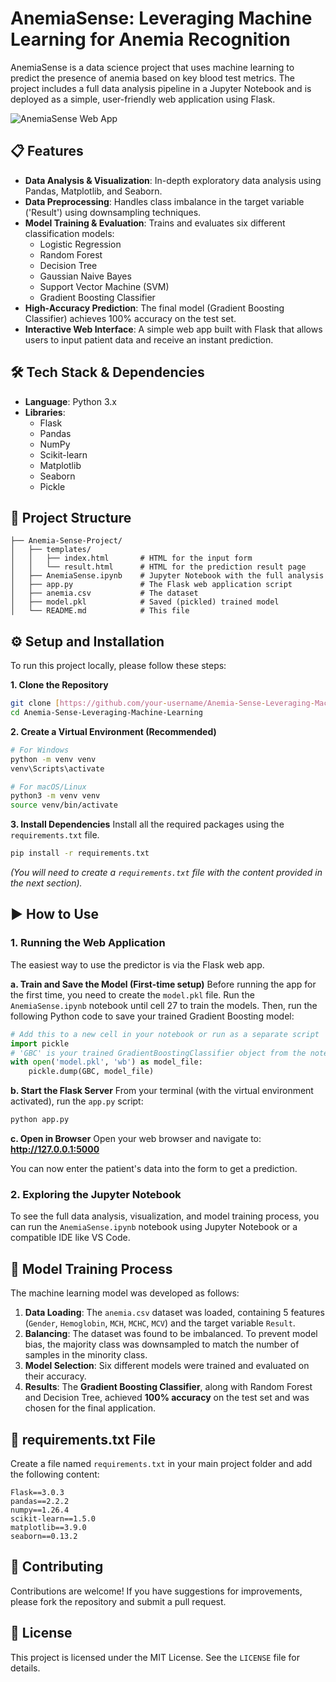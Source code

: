 # AnemiaSense: Leveraging Machine Learning for Anemia Recognition

AnemiaSense is a data science project that uses machine learning to predict the presence of anemia based on key blood test metrics. The project includes a full data analysis pipeline in a Jupyter Notebook and is deployed as a simple, user-friendly web application using Flask.

![AnemiaSense Web App]([https://drive.google.com/file/d/1KCSPSb7AeZyqeoeRSYcz_kJQJpEp6qUv/view?usp=drive_link][https://drive.google.com/file/d/1MFnPnJGSm26eFxilBTcxrpxI8tFnHShh/view?usp=drive_link])

## 📋 Features

-   **Data Analysis & Visualization**: In-depth exploratory data analysis using Pandas, Matplotlib, and Seaborn.
-   **Data Preprocessing**: Handles class imbalance in the target variable ('Result') using downsampling techniques.
-   **Model Training & Evaluation**: Trains and evaluates six different classification models:
    -   Logistic Regression
    -   Random Forest
    -   Decision Tree
    -   Gaussian Naive Bayes
    -   Support Vector Machine (SVM)
    -   Gradient Boosting Classifier
-   **High-Accuracy Prediction**: The final model (Gradient Boosting Classifier) achieves 100% accuracy on the test set.
-   **Interactive Web Interface**: A simple web app built with Flask that allows users to input patient data and receive an instant prediction.

## 🛠️ Tech Stack & Dependencies

-   **Language**: Python 3.x
-   **Libraries**:
    -   Flask
    -   Pandas
    -   NumPy
    -   Scikit-learn
    -   Matplotlib
    -   Seaborn
    -   Pickle

## 📁 Project Structure

```
├── Anemia-Sense-Project/
│   ├── templates/
│   │   ├── index.html       # HTML for the input form
│   │   └── result.html      # HTML for the prediction result page
│   ├── AnemiaSense.ipynb    # Jupyter Notebook with the full analysis
│   ├── app.py               # The Flask web application script
│   ├── anemia.csv           # The dataset
│   ├── model.pkl            # Saved (pickled) trained model
│   └── README.md            # This file
```

## ⚙️ Setup and Installation

To run this project locally, please follow these steps:

**1. Clone the Repository**
```bash
git clone [https://github.com/your-username/Anemia-Sense-Leveraging-Machine-Learning.git](https://github.com/your-username/Anemia-Sense-Leveraging-Machine-Learning.git)
cd Anemia-Sense-Leveraging-Machine-Learning
```

**2. Create a Virtual Environment (Recommended)**
```bash
# For Windows
python -m venv venv
venv\Scripts\activate

# For macOS/Linux
python3 -m venv venv
source venv/bin/activate
```

**3. Install Dependencies**
Install all the required packages using the `requirements.txt` file.
```bash
pip install -r requirements.txt
```
*(You will need to create a `requirements.txt` file with the content provided in the next section).*

## ▶️ How to Use

### 1. Running the Web Application

The easiest way to use the predictor is via the Flask web app.

**a. Train and Save the Model (First-time setup)**
Before running the app for the first time, you need to create the `model.pkl` file. Run the `AnemiaSense.ipynb` notebook until cell 27 to train the models. Then, run the following Python code to save your trained Gradient Boosting model:

```python
# Add this to a new cell in your notebook or run as a separate script
import pickle
# 'GBC' is your trained GradientBoostingClassifier object from the notebook
with open('model.pkl', 'wb') as model_file:
    pickle.dump(GBC, model_file)
```

**b. Start the Flask Server**
From your terminal (with the virtual environment activated), run the `app.py` script:
```bash
python app.py
```

**c. Open in Browser**
Open your web browser and navigate to:
**http://127.0.0.1:5000**

You can now enter the patient's data into the form to get a prediction.

### 2. Exploring the Jupyter Notebook

To see the full data analysis, visualization, and model training process, you can run the `AnemiaSense.ipynb` notebook using Jupyter Notebook or a compatible IDE like VS Code.

## 🤖 Model Training Process

The machine learning model was developed as follows:
1.  **Data Loading**: The `anemia.csv` dataset was loaded, containing 5 features (`Gender`, `Hemoglobin`, `MCH`, `MCHC`, `MCV`) and the target variable `Result`.
2.  **Balancing**: The dataset was found to be imbalanced. To prevent model bias, the majority class was downsampled to match the number of samples in the minority class.
3.  **Model Selection**: Six different models were trained and evaluated on their accuracy.
4.  **Results**: The **Gradient Boosting Classifier**, along with Random Forest and Decision Tree, achieved **100% accuracy** on the test set and was chosen for the final application.

## 📄 requirements.txt File

Create a file named `requirements.txt` in your main project folder and add the following content:

```
Flask==3.0.3
pandas==2.2.2
numpy==1.26.4
scikit-learn==1.5.0
matplotlib==3.9.0
seaborn==0.13.2
```

## 🤝 Contributing

Contributions are welcome! If you have suggestions for improvements, please fork the repository and submit a pull request.

## 📜 License

This project is licensed under the MIT License. See the `LICENSE` file for details.
